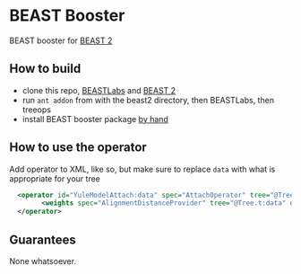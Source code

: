 # BEAST Booster

BEAST booster for [BEAST 2](http://beast2.org)

## How to build

* clone this repo, [BEASTLabs](https://github.com/BEAST2-Dev/BEASTLabs) and [BEAST 2](https://github.com/CompEvol/beast2/)
* run `ant addon` from with the beast2 directory, then BEASTLabs, then treeops
* install BEAST booster package [by hand](http://www.beast2.org/managing-packages/#Install_by_hand)

## How to use the operator

Add operator to XML, like so, but make sure to replace `data` with what is appropriate for your tree

```xml
  <operator id="YuleModelAttach:data" spec="AttachOperator" tree="@Tree.t:data" weight="20.0">
    	<weights spec="AlignmentDistanceProvider" tree="@Tree.t:data" data="@data"/>
  </operator>
```

## Guarantees

None whatsoever.
